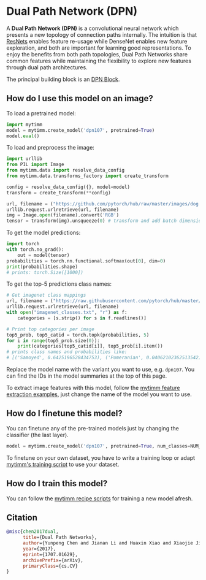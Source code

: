 # Dual Path Network (DPN)

A **Dual Path Network (DPN)** is a convolutional neural network which presents a new topology of connection paths internally. The intuition is that [ResNets](https://paperswithcode.com/method/resnet) enables feature re-usage while DenseNet enables new feature exploration, and both are important for learning good representations. To enjoy the benefits from both path topologies, Dual Path Networks share common features while maintaining the flexibility to explore new features through dual path architectures. 

The principal building block is an [DPN Block](https://paperswithcode.com/method/dpn-block).

## How do I use this model on an image?
To load a pretrained model:

```python
import mytimm
model = mytimm.create_model('dpn107', pretrained=True)
model.eval()
```

To load and preprocess the image:
```python 
import urllib
from PIL import Image
from mytimm.data import resolve_data_config
from mytimm.data.transforms_factory import create_transform

config = resolve_data_config({}, model=model)
transform = create_transform(**config)

url, filename = ("https://github.com/pytorch/hub/raw/master/images/dog.jpg", "dog.jpg")
urllib.request.urlretrieve(url, filename)
img = Image.open(filename).convert('RGB')
tensor = transform(img).unsqueeze(0) # transform and add batch dimension
```

To get the model predictions:
```python
import torch
with torch.no_grad():
    out = model(tensor)
probabilities = torch.nn.functional.softmax(out[0], dim=0)
print(probabilities.shape)
# prints: torch.Size([1000])
```

To get the top-5 predictions class names:
```python
# Get imagenet class mappings
url, filename = ("https://raw.githubusercontent.com/pytorch/hub/master/imagenet_classes.txt", "imagenet_classes.txt")
urllib.request.urlretrieve(url, filename) 
with open("imagenet_classes.txt", "r") as f:
    categories = [s.strip() for s in f.readlines()]

# Print top categories per image
top5_prob, top5_catid = torch.topk(probabilities, 5)
for i in range(top5_prob.size(0)):
    print(categories[top5_catid[i]], top5_prob[i].item())
# prints class names and probabilities like:
# [('Samoyed', 0.6425196528434753), ('Pomeranian', 0.04062102362513542), ('keeshond', 0.03186424449086189), ('white wolf', 0.01739676296710968), ('Eskimo dog', 0.011717947199940681)]
```

Replace the model name with the variant you want to use, e.g. `dpn107`. You can find the IDs in the model summaries at the top of this page.

To extract image features with this model, follow the [mytimm feature extraction examples](https://rwightman.github.io/pytorch-image-models/feature_extraction/), just change the name of the model you want to use.

## How do I finetune this model?
You can finetune any of the pre-trained models just by changing the classifier (the last layer).
```python
model = mytimm.create_model('dpn107', pretrained=True, num_classes=NUM_FINETUNE_CLASSES)
```
To finetune on your own dataset, you have to write a training loop or adapt [mytimm's training
script](https://github.com/rwightman/pytorch-image-models/blob/master/train.py) to use your dataset.

## How do I train this model?

You can follow the [mytimm recipe scripts](https://rwightman.github.io/pytorch-image-models/scripts/) for training a new model afresh.

## Citation

```BibTeX
@misc{chen2017dual,
      title={Dual Path Networks}, 
      author={Yunpeng Chen and Jianan Li and Huaxin Xiao and Xiaojie Jin and Shuicheng Yan and Jiashi Feng},
      year={2017},
      eprint={1707.01629},
      archivePrefix={arXiv},
      primaryClass={cs.CV}
}
```

<!--
Type: model-index
Collections:
- Name: DPN
  Paper:
    Title: Dual Path Networks
    URL: https://paperswithcode.com/paper/dual-path-networks
Models:
- Name: dpn107
  In Collection: DPN
  Metadata:
    FLOPs: 23524280296
    Parameters: 86920000
    File Size: 348612331
    Architecture:
    - Batch Normalization
    - Convolution
    - DPN Block
    - Dense Connections
    - Global Average Pooling
    - Max Pooling
    - Softmax
    Tasks:
    - Image Classification
    Training Techniques:
    - SGD with Momentum
    - Weight Decay
    Training Data:
    - ImageNet
    Training Resources: 40x K80 GPUs
    ID: dpn107
    LR: 0.316
    Layers: 107
    Crop Pct: '0.875'
    Batch Size: 1280
    Image Size: '224'
    Interpolation: bicubic
  Code: https://github.com/rwightman/pytorch-image-models/blob/d8e69206be253892b2956341fea09fdebfaae4e3/mytimm/models/dpn.py#L310
  Weights: https://github.com/rwightman/pytorch-dpn-pretrained/releases/download/v0.1/dpn107_extra-1ac7121e2.pth
  Results:
  - Task: Image Classification
    Dataset: ImageNet
    Metrics:
      Top 1 Accuracy: 80.16%
      Top 5 Accuracy: 94.91%
- Name: dpn131
  In Collection: DPN
  Metadata:
    FLOPs: 20586274792
    Parameters: 79250000
    File Size: 318016207
    Architecture:
    - Batch Normalization
    - Convolution
    - DPN Block
    - Dense Connections
    - Global Average Pooling
    - Max Pooling
    - Softmax
    Tasks:
    - Image Classification
    Training Techniques:
    - SGD with Momentum
    - Weight Decay
    Training Data:
    - ImageNet
    Training Resources: 40x K80 GPUs
    ID: dpn131
    LR: 0.316
    Layers: 131
    Crop Pct: '0.875'
    Batch Size: 960
    Image Size: '224'
    Interpolation: bicubic
  Code: https://github.com/rwightman/pytorch-image-models/blob/d8e69206be253892b2956341fea09fdebfaae4e3/mytimm/models/dpn.py#L302
  Weights: https://github.com/rwightman/pytorch-dpn-pretrained/releases/download/v0.1/dpn131-71dfe43e0.pth
  Results:
  - Task: Image Classification
    Dataset: ImageNet
    Metrics:
      Top 1 Accuracy: 79.83%
      Top 5 Accuracy: 94.71%
- Name: dpn68
  In Collection: DPN
  Metadata:
    FLOPs: 2990567880
    Parameters: 12610000
    File Size: 50761994
    Architecture:
    - Batch Normalization
    - Convolution
    - DPN Block
    - Dense Connections
    - Global Average Pooling
    - Max Pooling
    - Softmax
    Tasks:
    - Image Classification
    Training Techniques:
    - SGD with Momentum
    - Weight Decay
    Training Data:
    - ImageNet
    Training Resources: 40x K80 GPUs
    ID: dpn68
    LR: 0.316
    Layers: 68
    Crop Pct: '0.875'
    Batch Size: 1280
    Image Size: '224'
    Interpolation: bicubic
  Code: https://github.com/rwightman/pytorch-image-models/blob/d8e69206be253892b2956341fea09fdebfaae4e3/mytimm/models/dpn.py#L270
  Weights: https://github.com/rwightman/pytorch-dpn-pretrained/releases/download/v0.1/dpn68-66bebafa7.pth
  Results:
  - Task: Image Classification
    Dataset: ImageNet
    Metrics:
      Top 1 Accuracy: 76.31%
      Top 5 Accuracy: 92.97%
- Name: dpn68b
  In Collection: DPN
  Metadata:
    FLOPs: 2990567880
    Parameters: 12610000
    File Size: 50781025
    Architecture:
    - Batch Normalization
    - Convolution
    - DPN Block
    - Dense Connections
    - Global Average Pooling
    - Max Pooling
    - Softmax
    Tasks:
    - Image Classification
    Training Techniques:
    - SGD with Momentum
    - Weight Decay
    Training Data:
    - ImageNet
    Training Resources: 40x K80 GPUs
    ID: dpn68b
    LR: 0.316
    Layers: 68
    Crop Pct: '0.875'
    Batch Size: 1280
    Image Size: '224'
    Interpolation: bicubic
  Code: https://github.com/rwightman/pytorch-image-models/blob/d8e69206be253892b2956341fea09fdebfaae4e3/mytimm/models/dpn.py#L278
  Weights: https://github.com/rwightman/pytorch-image-models/releases/download/v0.1-weights/dpn68b_ra-a31ca160.pth
  Results:
  - Task: Image Classification
    Dataset: ImageNet
    Metrics:
      Top 1 Accuracy: 79.21%
      Top 5 Accuracy: 94.42%
- Name: dpn92
  In Collection: DPN
  Metadata:
    FLOPs: 8357659624
    Parameters: 37670000
    File Size: 151248422
    Architecture:
    - Batch Normalization
    - Convolution
    - DPN Block
    - Dense Connections
    - Global Average Pooling
    - Max Pooling
    - Softmax
    Tasks:
    - Image Classification
    Training Techniques:
    - SGD with Momentum
    - Weight Decay
    Training Data:
    - ImageNet
    Training Resources: 40x K80 GPUs
    ID: dpn92
    LR: 0.316
    Layers: 92
    Crop Pct: '0.875'
    Batch Size: 1280
    Image Size: '224'
    Interpolation: bicubic
  Code: https://github.com/rwightman/pytorch-image-models/blob/d8e69206be253892b2956341fea09fdebfaae4e3/mytimm/models/dpn.py#L286
  Weights: https://github.com/rwightman/pytorch-dpn-pretrained/releases/download/v0.1/dpn92_extra-b040e4a9b.pth
  Results:
  - Task: Image Classification
    Dataset: ImageNet
    Metrics:
      Top 1 Accuracy: 79.99%
      Top 5 Accuracy: 94.84%
- Name: dpn98
  In Collection: DPN
  Metadata:
    FLOPs: 15003675112
    Parameters: 61570000
    File Size: 247021307
    Architecture:
    - Batch Normalization
    - Convolution
    - DPN Block
    - Dense Connections
    - Global Average Pooling
    - Max Pooling
    - Softmax
    Tasks:
    - Image Classification
    Training Techniques:
    - SGD with Momentum
    - Weight Decay
    Training Data:
    - ImageNet
    Training Resources: 40x K80 GPUs
    ID: dpn98
    LR: 0.4
    Layers: 98
    Crop Pct: '0.875'
    Batch Size: 1280
    Image Size: '224'
    Interpolation: bicubic
  Code: https://github.com/rwightman/pytorch-image-models/blob/d8e69206be253892b2956341fea09fdebfaae4e3/mytimm/models/dpn.py#L294
  Weights: https://github.com/rwightman/pytorch-dpn-pretrained/releases/download/v0.1/dpn98-5b90dec4d.pth
  Results:
  - Task: Image Classification
    Dataset: ImageNet
    Metrics:
      Top 1 Accuracy: 79.65%
      Top 5 Accuracy: 94.61%
-->